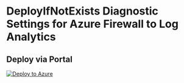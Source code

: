 # DeployIfNotExists Diagnostic Settings for Azure Firewall to Log Analytics


## Deploy via Portal

[![Deploy to Azure](http://azuredeploy.net/deploybutton.png)](https://portal.azure.com/#blade/Microsoft_Azure_Policy/CreatePolicyDefinitionBlade/uri/https%3A%2F%2Fraw.githubusercontent.com%2Fsixtencyber%2FAzure-Policies%2Fmain%2FLog_Analytics%2F_Deploy_Based_On_Resource_Tag%2Fazure-firewall-to-loganalytics-bytag%2Fdeploy-diagnostic-settings-azure-firewall-to-loganalytics-bytag.json)


